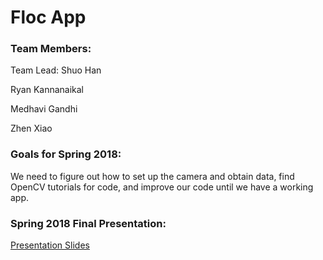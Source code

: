 # Floc App

### Team Members:

Team Lead: Shuo Han

Ryan Kannanaikal

Medhavi Gandhi

Zhen Xiao

### Goals for Spring 2018:
We need to figure out how to set up the camera and obtain data, find OpenCV tutorials
for code, and improve our code until we have a working app.

### Spring 2018 Final Presentation:
[Presentation Slides](https://docs.google.com/presentation/d/179ZJ4xV3CmCaJTuzQGwk44EMOw9uHwCoV8oW-3GeamI/edit?usp=sharing)
